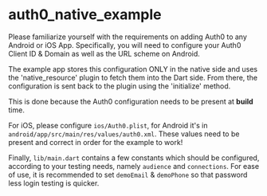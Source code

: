 # auth0_native_example

Please familiarize yourself with the requirements on adding Auth0 to any Android or iOS App.
Specifically, you will need to configure your Auth0 Client ID & Domain as well as the URL scheme on Android.

The example app stores this configuration ONLY in the native side and uses the 'native_resource' plugin to fetch them into the Dart side. From there, the configuration is sent back to the plugin using the 'initialize' method.

This is done because the Auth0 configuration needs to be present at **build** time.

For iOS, please configure `ios/Auth0.plist`, for Android it's in `android/app/src/main/res/values/auth0.xml`. These values need to be present and correct in order for the example to work!

Finally, `lib/main.dart` contains a few constants which should be configured, according to your testing needs, namely `audience` and `connections`. For ease of use, it is recommended to set `demoEmail` & `demoPhone` so that password less login testing is quicker.